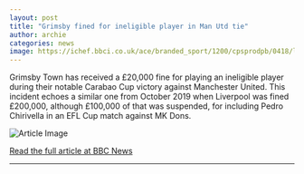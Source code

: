 ```yaml
---
layout: post
title: "Grimsby fined for ineligible player in Man Utd tie"
author: archie
categories: news
image: https://ichef.bbci.co.uk/ace/branded_sport/1200/cpsprodpb/0418/live/0262f440-87e7-11f0-84c8-99de564f0440.jpg
---
```

Grimsby Town has received a £20,000 fine for playing an ineligible player during their notable Carabao Cup victory against Manchester United. This incident echoes a similar one from October 2019 when Liverpool was fined £200,000, although £100,000 of that was suspended, for including Pedro Chirivella in an EFL Cup match against MK Dons.

![Article Image](https://ichef.bbci.co.uk/ace/branded_sport/1200/cpsprodpb/0418/live/0262f440-87e7-11f0-84c8-99de564f0440.jpg)

[Read the full article at BBC News](https://www.bbc.com/sport/football/articles/cjdyd1y141ko?at_medium=RSS&at_campaign=rss)

---
